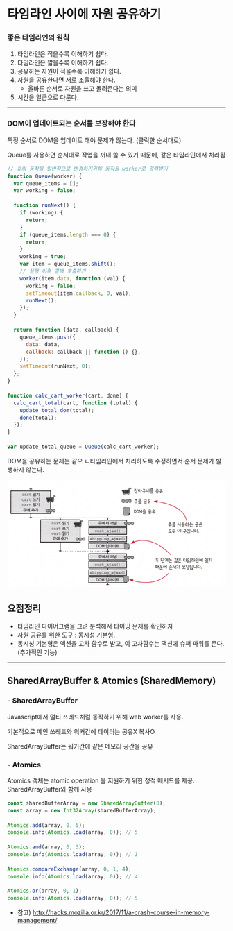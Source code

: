 # 타임라인 사이에 자원 공유하기

### 좋은 타임라인의 원칙

1. 타임라인은 적을수록 이해하기 쉽다.
2. 타임라인은 짧을수록 이해하기 쉽다.
3. 공유하는 자원이 적을수록 이해하기 쉽다.
4. 자원을 공유한다면 서로 조율해야 한다.
   - 올바른 순서로 자원을 쓰고 돌려준다는 의미
5. 시간을 일급으로 다룬다.

---

### DOM이 업데이트되는 순서를 보장해야 한다

특정 순서로 DOM을 업데이트 해야 문제가 않는다. (클릭한 순서대로)

Queue를 사용하면 순서대로 작업을 꺼내 쓸 수 있기 때문에, 같은 타임라인에서 처리됨

```javascript
// 큐의 동작을 일반적으로 변경하기위해 동작을 worker로 입력받기
function Queue(worker) {
  var queue_items = [];
  var working = false;

  function runNext() {
    if (working) {
      return;
    }
    if (queue_items.length === 0) {
      return;
    }
    working = true;
    var item = queue_items.shift();
    // 실행 이후 콜백 호출하기
    worker(item.data, function (val) {
      working = false;
      setTimeout(item.callback, 0, val);
      runNext();
    });
  }

  return function (data, callback) {
    queue_items.push({
      data: data,
      callback: callback || function () {},
    });
    setTimeout(runNext, 0);
  };
}

function calc_cart_worker(cart, done) {
  calc_cart_total(cart, function (total) {
    update_total_dom(total);
    done(total);
  });
}

var update_total_queue = Queue(calc_cart_worker);
```

DOM을 공유하는 문제는 같으 ㄴ타임라인에서 처리하도록 수정하면서 순서 문제가 발생하지 않는다.

![Alt text](./assets/timeline.png)

## 요점정리

- 타임라인 다이어그램을 그려 분석해서 타이밍 문제를 확인하자
- 자원 공유를 위한 도구 : 동시성 기본형.
- 동시성 기본형은 액션을 고차 함수로 받고, 이 고차함수는 액션에 슈퍼 파워를 준다.(추가적인 기능)

---

## SharedArrayBuffer & Atomics (SharedMemory)

### - SharedArrayBuffer

Javascript에서 멀티 쓰레드처럼 동작하기 위해 web worker를 사용.

기본적으로 메인 쓰레드와 워커간에 데이터는 공유X 복사O

SharedArrayBuffer는 워커간에 같은 메모리 공간을 공유

### - Atomics

Atomics 객체는 atomic operation 을 지원하기 위한 정적 메서드를 제공. SharedArrayBuffer와 함께 사용

```javascript
const sharedBufferArray = new SharedArrayBuffer(8);
const array = new Int32Array(sharedBufferArray);

Atomics.add(array, 0, 5);
console.info(Atomics.load(array, 0)); // 5

Atomics.and(array, 0, 3);
console.info(Atomics.load(array, 0)); // 1

Atomics.compareExchange(array, 0, 1, 4);
console.info(Atomics.load(array, 0)); // 4

Atomics.or(array, 0, 1);
console.info(Atomics.load(array, 0)); // 5
```

- 참고) http://hacks.mozilla.or.kr/2017/11/a-crash-course-in-memory-management/
